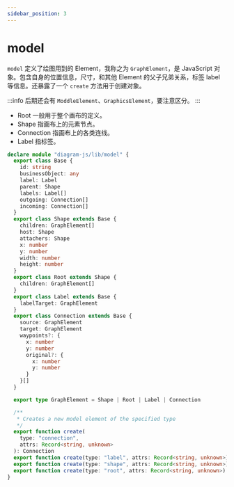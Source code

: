 ```yaml
---
sidebar_position: 3
---
```


# model

`model` 定义了绘图用到的 Element，我称之为 `GraphElement`，是 JavaScript 对象。包含自身的位置信息，尺寸，和其他 Element 的父子兄弟关系，标签 label 等信息。还暴露了一个 `create` 方法用于创建对象。

:::info
后期还会有 `ModdleElement`、`GraphicsElement`，要注意区分。
:::

- Root 一般用于整个画布的定义。
- Shape 指画布上的元素节点。
- Connection 指画布上的各类连线。
- Label 指标签。

```ts
declare module "diagram-js/lib/model" {
  export class Base {
    id: string
    businessObject: any
    label: Label
    parent: Shape
    labels: Label[]
    outgoing: Connection[]
    incoming: Connection[]
  }
  export class Shape extends Base {
    children: GraphElement[]
    host: Shape
    attachers: Shape
    x: number
    y: number
    width: number
    height: number
  }
  export class Root extends Shape {
    children: GraphElement[]
  }
  export class Label extends Base {
    labelTarget: GraphElement
  }
  export class Connection extends Base {
    source: GraphElement
    target: GraphElement
    waypoints?: {
      x: number
      y: number
      original?: {
        x: number
        y: number
      }
    }[]
  }

  export type GraphElement = Shape | Root | Label | Connection

  /**
   * Creates a new model element of the specified type
   */
  export function create(
    type: "connection",
    attrs: Record<string, unknown>
  ): Connection
  export function create(type: "label", attrs: Record<string, unknown>): Label
  export function create(type: "shape", attrs: Record<string, unknown>): Shape
  export function create(type: "root", attrs: Record<string, unknown>): Root
}
```
